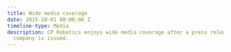 ```yaml
---
title: Wide media coverage
date: 2015-10-01 08:00:00 Z
timeline-type: Media
description: CP Robotics enjoys wide media coverage after a press release about the
  company is issued.
---
```


